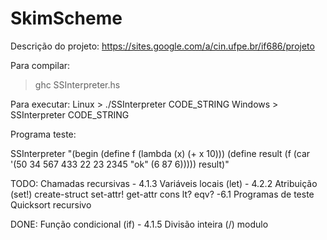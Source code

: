 SkimScheme
==========

Descrição do projeto: https://sites.google.com/a/cin.ufpe.br/if686/projeto

Para compilar:
> ghc SSInterpreter.hs

Para executar:
Linux	> ./SSInterpreter CODE_STRING
Windows	> SSInterpreter CODE_STRING

Programa teste:

SSInterpreter "(begin (define f (lambda (x) (+ x 10))) (define result (f (car '(50 34 567 433 22 23 2345 \"ok\" (6 87 6))))) result)"


TODO:
	Chamadas recursivas 	- 4.1.3
	Variáveis locais (let)	- 4.2.2
	Atribuição (set!)
	create-struct
	set-attr!
	get-attr
	cons
	lt?
	eqv? 					-6.1
	Programas de teste
	Quicksort recursivo

DONE:
	Função condicional (if)	- 4.1.5
	Divisão inteira (/)
	modulo